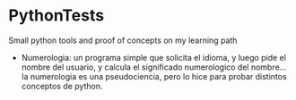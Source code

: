 # PythonTests
Small python tools and proof of concepts on my learning path


- Numerologia: un programa simple que solicita el idioma, y luego pide el nombre del usuario, y calcula el significado numerologico del nombre... la numerologia es una pseudociencia, pero lo hice para probar distintos conceptos de python.
